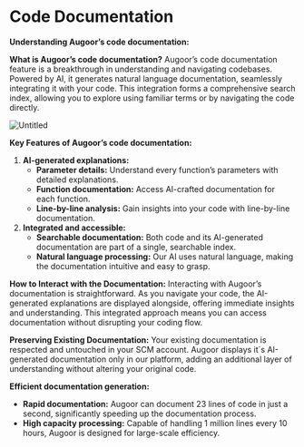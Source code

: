 # Code Documentation

**Understanding Augoor’s code documentation:** 

**What is Augoor’s code documentation?**
Augoor’s code documentation feature is a breakthrough in understanding and navigating codebases. Powered by AI, it generates natural language documentation, seamlessly integrating it with your code. This integration forms a comprehensive search index, allowing you to explore using familiar terms or by navigating the code directly.

![Untitled](https://prod-files-secure.s3.us-west-2.amazonaws.com/5acf7300-f940-49a0-a9ef-1557fb033f18/dad37d58-5619-4880-ab59-029990d2f41c/Untitled.png)

**Key Features of Augoor’s code documentation:**

1. **AI-generated explanations:**
    - **Parameter details:** Understand every function’s parameters with detailed explanations.
    - **Function documentation:** Access AI-crafted documentation for each function.
    - **Line-by-line analysis:** Gain insights into your code with line-by-line documentation.
2. **Integrated and accessible:**
    - **Searchable documentation:** Both code and its AI-generated documentation are part of a single, searchable index.
    - **Natural language processing:** Our AI uses natural language, making the documentation intuitive and easy to grasp.

**How to Interact with the Documentation:**
Interacting with Augoor’s documentation is straightforward. As you navigate your code, the AI-generated explanations are displayed alongside, offering immediate insights and understanding. This integrated approach means you can access documentation without disrupting your coding flow.

**Preserving Existing Documentation:**
Your existing documentation is respected and untouched in your SCM account. Augoor displays it´s AI-generated documentation only in our platform, adding an additional layer of understanding without altering your original code.

**Efficient documentation generation:**

- **Rapid documentation:** Augoor can document 23 lines of code in just a second, significantly speeding up the documentation process.
- **High capacity processing:** Capable of handling 1 million lines every 10 hours, Augoor is designed for large-scale efficiency.